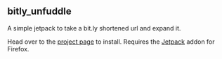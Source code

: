 ## bitly_unfuddle ##

A simple jetpack to take a bit.ly shortened url and expand it.

Head over to the [project page](http://mattikus.github.com/bitly_unfuddle/) to install.
Requires the [Jetpack](http://jetpack.mozillalabs.com) addon for Firefox.

